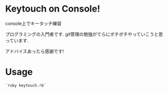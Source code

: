 # Keytouch on Console! 

console上でキータッチ練習

プログラミングの入門者です.
git管理の勉強がてらにボチボチやっていこうと思っています.

アドバイスあったら感謝です!

# Usage
    `ruby keytouch.rb`

